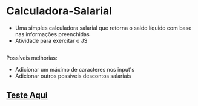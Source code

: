 # Calculadora-Salarial

 - Uma simples calculadora salarial que retorna o saldo líquido com base nas informações preenchidas
 - Atividade para exercitar o JS
##

Possíveis melhorias:

 - Adicionar um máximo de caracteres nos input's
 - Adicionar outros possíveis descontos salariais

<h2> <a href="https://nicolasolivr.github.io/Calculadora-Salarial/">Teste Aqui</a> </h2>
